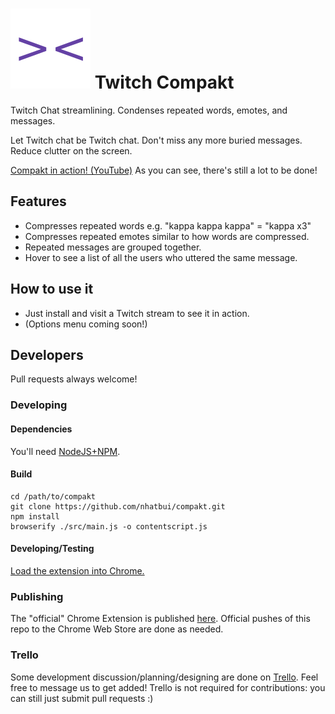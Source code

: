 # ![Compakt](assets/icon_128.png) Twitch Compakt
Twitch Chat streamlining. Condenses repeated words, emotes, and messages.

Let Twitch chat be Twitch chat. Don't miss any more buried messages. Reduce clutter on the screen.

[Compakt in action! (YouTube)](https://youtu.be/uGSn__YSf9w)
As you can see, there's still a lot to be done!

## Features
* Compresses repeated words e.g. "kappa kappa kappa" = "kappa x3"
* Compresses repeated emotes similar to how words are compressed.
* Repeated messages are grouped together.
* Hover to see a list of all the users who uttered the same message.

## How to use it
* Just install and visit a Twitch stream to see it in action.
* (Options menu coming soon!)

## Developers
Pull requests always welcome!

### Developing

#### Dependencies
You'll need [NodeJS+NPM](https://nodejs.org/en/download/).

#### Build
```
cd /path/to/compakt
git clone https://github.com/nhatbui/compakt.git
npm install
browserify ./src/main.js -o contentscript.js
```

#### Developing/Testing
[Load the extension into Chrome.](https://developer.chrome.com/extensions/getstarted#unpacked)

### Publishing
The "official" Chrome Extension is published [here](https://chrome.google.com/webstore/detail/twitch-compakt/gfjfndigkjbiabgckjpngijjdkmebeje?hl=en-US). Official pushes of this repo to the Chrome Web Store are done as needed.

### Trello
Some development discussion/planning/designing are done on [Trello](https://trello.com/compakt). Feel free to message us to get added! Trello is not required for contributions: you can still just submit pull requests :)
